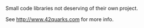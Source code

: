 Small code libraries not deserving of their own project.

See http://www.42quarks.com for more info.